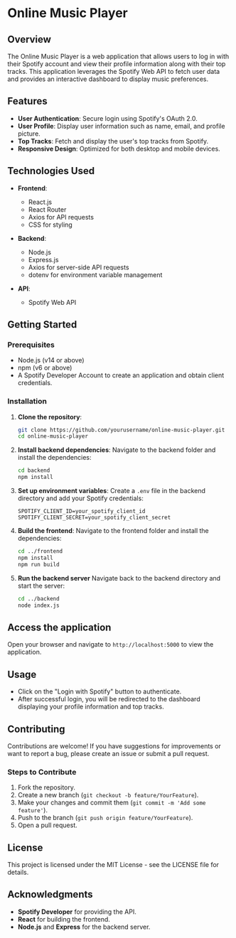 # Online Music Player

## Overview

The Online Music Player is a web application that allows users to log in with their Spotify account and view their profile information along with their top tracks. This application leverages the Spotify Web API to fetch user data and provides an interactive dashboard to display music preferences.

## Features

- **User  Authentication**: Secure login using Spotify's OAuth 2.0.
- **User  Profile**: Display user information such as name, email, and profile picture.
- **Top Tracks**: Fetch and display the user's top tracks from Spotify.
- **Responsive Design**: Optimized for both desktop and mobile devices.

## Technologies Used

- **Frontend**: 
  - React.js
  - React Router
  - Axios for API requests
  - CSS for styling

- **Backend**: 
  - Node.js
  - Express.js
  - Axios for server-side API requests
  - dotenv for environment variable management

- **API**: 
  - Spotify Web API

## Getting Started

### Prerequisites

- Node.js (v14 or above)
- npm (v6 or above)
- A Spotify Developer Account to create an application and obtain client credentials.

### Installation

1. **Clone the repository**:
   ```bash
   git clone https://github.com/yourusername/online-music-player.git
   cd online-music-player
   ```

2. **Install backend dependencies**:
   Navigate to the backend folder and install the dependencies:
   ```bash
   cd backend
   npm install
   ```
3. **Set up environment variables**:
   Create a `.env` file in the backend directory and add your Spotify credentials:

   ```plaintext
   SPOTIFY_CLIENT_ID=your_spotify_client_id
   SPOTIFY_CLIENT_SECRET=your_spotify_client_secret
   ```
4. **Build the frontend**:
   Navigate to the frontend folder and install the dependencies:

   ```bash
   cd ../frontend
   npm install
   npm run build
   ```
5. **Run the backend server**
   Navigate back to the backend directory and start the server:

   ```bash
   cd ../backend
   node index.js
   ```
## Access the application
Open your browser and navigate to `http://localhost:5000` to view the application.

## Usage
- Click on the "Login with Spotify" button to authenticate.
- After successful login, you will be redirected to the dashboard displaying your profile information and top tracks.

## Contributing
Contributions are welcome! If you have suggestions for improvements or want to report a bug, please create an issue or submit a pull request.

### Steps to Contribute
1. Fork the repository.
2. Create a new branch (`git checkout -b feature/YourFeature`).
3. Make your changes and commit them (`git commit -m 'Add some feature'`).
4. Push to the branch (`git push origin feature/YourFeature`).
5. Open a pull request.

## License
This project is licensed under the MIT License - see the LICENSE file for details.

## Acknowledgments
- **Spotify Developer** for providing the API.
- **React** for building the frontend.
- **Node.js** and **Express** for the backend server.
